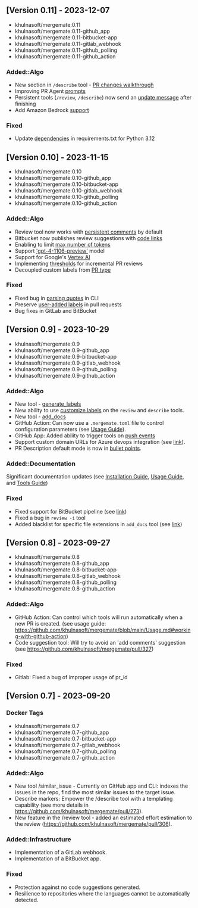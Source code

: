 ## [Version 0.11] - 2023-12-07
- khulnasoft/mergemate:0.11
- khulnasoft/mergemate:0.11-github_app
- khulnasoft/mergemate:0.11-bitbucket-app
- khulnasoft/mergemate:0.11-gitlab_webhook
- khulnasoft/mergemate:0.11-github_polling
- khulnasoft/mergemate:0.11-github_action

### Added::Algo
- New section in `/describe` tool - [PR changes walkthrough](https://github.com/khulnasoft/mergemate/pull/509)
- Improving PR Agent [prompts](https://github.com/khulnasoft/mergemate/pull/501)
- Persistent tools (`/review`, `/describe`) now send an [update message](https://github.com/khulnasoft/mergemate/pull/499) after finishing
- Add Amazon Bedrock [support](https://github.com/khulnasoft/mergemate/pull/483)

### Fixed
- Update [dependencies](https://github.com/khulnasoft/mergemate/pull/503) in requirements.txt for Python 3.12


## [Version 0.10] - 2023-11-15
- khulnasoft/mergemate:0.10
- khulnasoft/mergemate:0.10-github_app
- khulnasoft/mergemate:0.10-bitbucket-app
- khulnasoft/mergemate:0.10-gitlab_webhook
- khulnasoft/mergemate:0.10-github_polling
- khulnasoft/mergemate:0.10-github_action

### Added::Algo
- Review tool now works with [persistent comments](https://github.com/khulnasoft/mergemate/pull/451) by default
- Bitbucket now publishes review suggestions with [code links](https://github.com/khulnasoft/mergemate/pull/428)
- Enabling to limit [max number of tokens](https://github.com/khulnasoft/mergemate/pull/437/files)
- Support ['gpt-4-1106-preview'](https://github.com/khulnasoft/mergemate/pull/437/files) model
- Support for Google's [Vertex AI](https://github.com/khulnasoft/mergemate/pull/436)
- Implementing [thresholds](https://github.com/khulnasoft/mergemate/pull/423) for incremental PR reviews
- Decoupled custom labels from [PR type](https://github.com/khulnasoft/mergemate/pull/431)

### Fixed
- Fixed bug in [parsing quotes](https://github.com/khulnasoft/mergemate/pull/446) in CLI
- Preserve [user-added labels](https://github.com/khulnasoft/mergemate/pull/433) in pull requests
- Bug fixes in GitLab and BitBucket

## [Version 0.9] - 2023-10-29
- khulnasoft/mergemate:0.9
- khulnasoft/mergemate:0.9-github_app
- khulnasoft/mergemate:0.9-bitbucket-app
- khulnasoft/mergemate:0.9-gitlab_webhook
- khulnasoft/mergemate:0.9-github_polling
- khulnasoft/mergemate:0.9-github_action

### Added::Algo
- New tool - [generate_labels](https://github.com/khulnasoft/mergemate/blob/main/docs/GENERATE_CUSTOM_LABELS.md)
- New ability to use [customize labels](https://github.com/khulnasoft/mergemate/blob/main/docs/GENERATE_CUSTOM_LABELS.md#how-to-enable-custom-labels) on the `review` and `describe` tools.
- New tool - [add_docs](https://github.com/khulnasoft/mergemate/blob/main/docs/ADD_DOCUMENTATION.md)
- GitHub Action: Can now use a `.mergemate.toml` file to control configuration parameters (see [Usage Guide](./Usage.md#working-with-github-action)).
- GitHub App: Added ability to trigger tools on [push events](https://github.com/khulnasoft/mergemate/blob/main/Usage.md#github-app-automatic-tools-for-new-code-pr-push)
- Support custom domain URLs for Azure devops integration (see [link](https://github.com/khulnasoft/mergemate/pull/381)).
- PR Description default mode is now in [bullet points](https://github.com/khulnasoft/mergemate/blob/main/mergemate/settings/configuration.toml#L35).

### Added::Documentation
Significant documentation updates (see [Installation Guide](https://github.com/khulnasoft/mergemate/blob/main/INSTALL.md), [Usage Guide](https://github.com/khulnasoft/mergemate/blob/main/Usage.md), and [Tools Guide](https://github.com/khulnasoft/mergemate/blob/main/docs/TOOLS_GUIDE.md))

### Fixed
- Fixed support for BitBucket pipeline (see [link](https://github.com/khulnasoft/mergemate/pull/386))
- Fixed a bug in `review -i` tool
- Added blacklist for specific file extensions in `add_docs` tool (see [link](https://github.com/khulnasoft/mergemate/pull/385/))

## [Version 0.8] - 2023-09-27
- khulnasoft/mergemate:0.8
- khulnasoft/mergemate:0.8-github_app
- khulnasoft/mergemate:0.8-bitbucket-app
- khulnasoft/mergemate:0.8-gitlab_webhook
- khulnasoft/mergemate:0.8-github_polling
- khulnasoft/mergemate:0.8-github_action

### Added::Algo
- GitHub Action: Can control which tools will run automatically when a new PR is created. (see usage guide: https://github.com/khulnasoft/mergemate/blob/main/Usage.md#working-with-github-action)
- Code suggestion tool: Will try to avoid an 'add comments' suggestion  (see https://github.com/khulnasoft/mergemate/pull/327)

### Fixed
- Gitlab: Fixed a bug of improper usage of pr_id


## [Version 0.7] - 2023-09-20

### Docker Tags
- khulnasoft/mergemate:0.7
- khulnasoft/mergemate:0.7-github_app
- khulnasoft/mergemate:0.7-bitbucket-app
- khulnasoft/mergemate:0.7-gitlab_webhook
- khulnasoft/mergemate:0.7-github_polling
- khulnasoft/mergemate:0.7-github_action
 
### Added::Algo
- New tool /similar_issue - Currently on GitHub app and CLI: indexes the issues in the repo, find the most similar issues to the target issue.
- Describe markers: Empower the /describe tool with a templating capability (see more details in https://github.com/khulnasoft/mergemate/pull/273).
- New feature in the /review tool - added an estimated effort estimation to the review (https://github.com/khulnasoft/mergemate/pull/306).

### Added::Infrastructure
- Implementation of a GitLab webhook.
- Implementation of a BitBucket app.

### Fixed
- Protection against no code suggestions generated.
- Resilience to repositories where the languages cannot be automatically detected.
